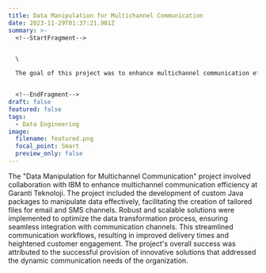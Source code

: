 ```yaml
---
title: Data Manipulation for Multichannel Communication
date: 2023-11-29T01:37:21.901Z
summary: >-
  <!--StartFragment-->


  \

  The goal of this project was to enhance multichannel communication efficiency at Garanti Teknoloji by collaborating with IBM, developing custom Java packages for effective data manipulation, and implementing robust solutions to optimize the data transformation process for improved communication workflows and customer engagement.


  <!--EndFragment-->
draft: false
featured: false
tags:
  - Data Engineering
image:
  filename: featured.png
  focal_point: Smart
  preview_only: false
---
```

<!--StartFragment-->

The "Data Manipulation for Multichannel Communication" project involved collaboration with IBM to enhance multichannel communication efficiency at Garanti Teknoloji. The project included the development of custom Java packages to manipulate data effectively, facilitating the creation of tailored files for email and SMS channels. Robust and scalable solutions were implemented to optimize the data transformation process, ensuring seamless integration with communication channels. This streamlined communication workflows, resulting in improved delivery times and heightened customer engagement. The project's overall success was attributed to the successful provision of innovative solutions that addressed the dynamic communication needs of the organization.

<!--EndFragment-->